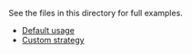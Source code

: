 See the files in this directory for full examples.

- [Default usage](./default)
- [Custom strategy](./custom_strategy)
